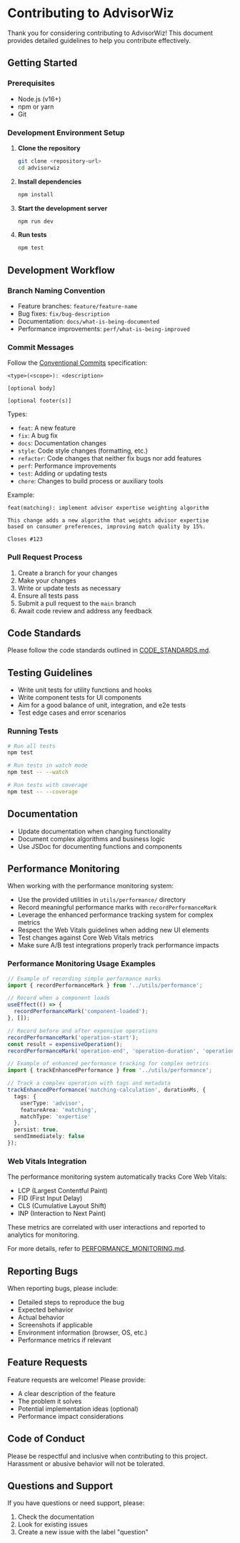 
# Contributing to AdvisorWiz

Thank you for considering contributing to AdvisorWiz! This document provides detailed guidelines to help you contribute effectively.

## Getting Started

### Prerequisites

- Node.js (v16+)
- npm or yarn
- Git

### Development Environment Setup

1. **Clone the repository**
   ```bash
   git clone <repository-url>
   cd advisorwiz
   ```

2. **Install dependencies**
   ```bash
   npm install
   ```

3. **Start the development server**
   ```bash
   npm run dev
   ```

4. **Run tests**
   ```bash
   npm test
   ```

## Development Workflow

### Branch Naming Convention

- Feature branches: `feature/feature-name`
- Bug fixes: `fix/bug-description`
- Documentation: `docs/what-is-being-documented`
- Performance improvements: `perf/what-is-being-improved`

### Commit Messages

Follow the [Conventional Commits](https://www.conventionalcommits.org/) specification:

```
<type>(<scope>): <description>

[optional body]

[optional footer(s)]
```

Types:
- `feat`: A new feature
- `fix`: A bug fix
- `docs`: Documentation changes
- `style`: Code style changes (formatting, etc.)
- `refactor`: Code changes that neither fix bugs nor add features
- `perf`: Performance improvements
- `test`: Adding or updating tests
- `chore`: Changes to build process or auxiliary tools

Example:
```
feat(matching): implement advisor expertise weighting algorithm

This change adds a new algorithm that weights advisor expertise
based on consumer preferences, improving match quality by 15%.

Closes #123
```

### Pull Request Process

1. Create a branch for your changes
2. Make your changes
3. Write or update tests as necessary
4. Ensure all tests pass
5. Submit a pull request to the `main` branch
6. Await code review and address any feedback

## Code Standards

Please follow the code standards outlined in [CODE_STANDARDS.md](./CODE_STANDARDS.md).

## Testing Guidelines

- Write unit tests for utility functions and hooks
- Write component tests for UI components
- Aim for a good balance of unit, integration, and e2e tests
- Test edge cases and error scenarios

### Running Tests

```bash
# Run all tests
npm test

# Run tests in watch mode
npm test -- --watch

# Run tests with coverage
npm test -- --coverage
```

## Documentation

- Update documentation when changing functionality
- Document complex algorithms and business logic
- Use JSDoc for documenting functions and components

## Performance Monitoring

When working with the performance monitoring system:

- Use the provided utilities in `utils/performance/` directory
- Record meaningful performance marks with `recordPerformanceMark`
- Leverage the enhanced performance tracking system for complex metrics
- Respect the Web Vitals guidelines when adding new UI elements
- Test changes against Core Web Vitals metrics
- Make sure A/B test integrations properly track performance impacts

### Performance Monitoring Usage Examples

```typescript
// Example of recording simple performance marks
import { recordPerformanceMark } from '../utils/performance';

// Record when a component loads
useEffect(() => {
  recordPerformanceMark('component-loaded');
}, []);

// Record before and after expensive operations
recordPerformanceMark('operation-start');
const result = expensiveOperation();
recordPerformanceMark('operation-end', 'operation-duration', 'operation-start');

// Example of enhanced performance tracking for complex metrics
import { trackEnhancedPerformance } from '../utils/performance';

// Track a complex operation with tags and metadata
trackEnhancedPerformance('matching-calculation', durationMs, {
  tags: {
    userType: 'advisor',
    featureArea: 'matching',
    matchType: 'expertise'
  },
  persist: true,
  sendImmediately: false
});
```

### Web Vitals Integration

The performance monitoring system automatically tracks Core Web Vitals:

- LCP (Largest Contentful Paint)
- FID (First Input Delay)
- CLS (Cumulative Layout Shift)
- INP (Interaction to Next Paint)

These metrics are correlated with user interactions and reported to analytics for monitoring.

For more details, refer to [PERFORMANCE_MONITORING.md](./PERFORMANCE_MONITORING.md).

## Reporting Bugs

When reporting bugs, please include:
- Detailed steps to reproduce the bug
- Expected behavior
- Actual behavior
- Screenshots if applicable
- Environment information (browser, OS, etc.)
- Performance metrics if relevant

## Feature Requests

Feature requests are welcome! Please provide:
- A clear description of the feature
- The problem it solves
- Potential implementation ideas (optional)
- Performance impact considerations

## Code of Conduct

Please be respectful and inclusive when contributing to this project. Harassment or abusive behavior will not be tolerated.

## Questions and Support

If you have questions or need support, please:
1. Check the documentation
2. Look for existing issues
3. Create a new issue with the label "question"
